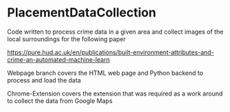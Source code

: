 # PlacementDataCollection

Code written to process crime data in a given area and collect images of the local surroundings for the following paper 

https://pure.hud.ac.uk/en/publications/built-environment-attributes-and-crime-an-automated-machine-learn

Webpage branch covers the HTML web page and Python backend to process and load the data

Chrome-Extension covers the extension that was required as a work around to collect the data from Google Maps
